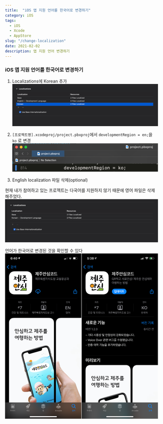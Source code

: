 ```yaml
---
title:  "iOS 앱 지원 언어를 한국어로 변경하기"
category: iOS
tags:
  - iOS
  - Xcode
  - AppStore
slug: "/change-localization"
date: 2021-02-02
description: 앱 지원 언어 변경하기
---
```


### iOS 앱 지원 언어를 한국어로 변경하기

1. Localizations에 Korean 추가
![add ko](./assets/step1.png)


2. `[프로젝트명].xcodeproj/project.pbxproj`에서 `developmentRegion = en;`을 `ko` 로 변경
![change developmentRegion](./assets/step2.png)


3. English localization 파일 삭제(optional)

현재 내가 참여하고 있는 프로젝트는 다국어를 지원하지 않기 때문에 영어 파일은 삭제해주었다.
![delete english localization file](./assets/step3.png)


언어가 한국어로 변경된 것을 확인할 수 있다
![appstore](./assets/result.png)
